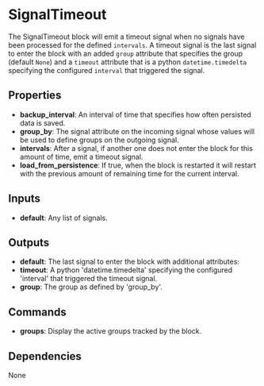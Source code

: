 SignalTimeout
=============
The SignalTimeout block will emit a timeout signal when no signals have been processed for the defined `intervals`. A timeout signal is the last signal to enter the block with an added `group` attribute that specifies the group (default `None`) and a `timeout` attribute that is a python `datetime.timedelta` specifying the configured `interval` that triggered the signal.

Properties
----------
- **backup_interval**: An interval of time that specifies how often persisted data is saved.
- **group_by**: The signal attribute on the incoming signal whose values will be used to define groups on the outgoing signal.
- **intervals**: After a signal, if another one does not enter the block for this amount of time, emit a timeout signal.
- **load_from_persistence**: If true, when the block is restarted it will restart with the previous amount of remaining time for the current interval.

Inputs
------
- **default**: Any list of signals.

Outputs
-------
- **default**: The last signal to enter the block with additional attributes: 
- **timeout**: A python 'datetime.timedelta' specifying the configured 'interval' that triggered the timeout signal.
- **group**: The group as defined by 'group_by'.

Commands
--------
- **groups**: Display the active groups tracked by the block.

Dependencies
------------
None

